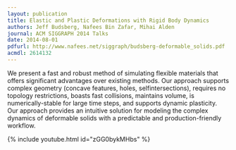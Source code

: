 ```yaml
---
layout: publication
title: Elastic and Plastic Deformations with Rigid Body Dynamics
authors: Jeff Budsberg, Nafees Bin Zafar, Mihai Alden
journal: ACM SIGGRAPH 2014 Talks
date: 2014-08-01
pdfurl: http://www.nafees.net/siggraph/budsberg-deformable_solids.pdf
acmdl: 2614132
---
```

We present a fast and robust method of simulating flexible materials that offers
significant advantages over existing methods. Our approach supports complex
geometry (concave features, holes, selfintersections), requires no topology
restrictions, boasts fast collisions, maintains volume, is numerically-stable
for large time steps, and supports dynamic plasticity. Our approach provides an
intuitive solution for modeling the complex dynamics of deformable solids with a
predictable and production-friendly workflow.

{% include youtube.html id="zGG0bykMHbs" %}